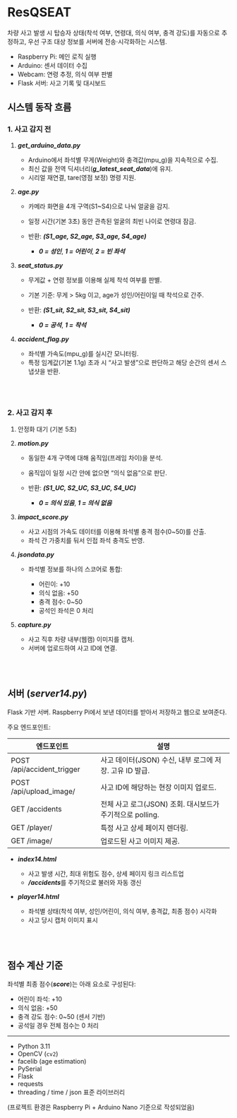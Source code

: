 # ResQSEAT

차량 사고 발생 시 탑승자 상태(착석 여부, 연령대, 의식 여부, 충격 강도)를 자동으로 추정하고, 우선 구조 대상 정보를 서버에 전송·시각화하는 시스템.

* Raspberry Pi: 메인 로직 실행
* Arduino: 센서 데이터 수집
* Webcam: 연령 추정, 의식 여부 판별
* Flask 서버: 사고 기록 및 대시보드



## 시스템 동작 흐름

### 1. 사고 감지 전

1. ***get_arduino_data.py***

   * Arduino에서 좌석별 무게(Weight)와 충격값(mpu_g)을 지속적으로 수집.
   * 최신 값을 전역 딕셔너리(***g_latest_seat_data***)에 유지.
   * 시리얼 재연결, tare(영점 보정) 명령 지원.

2. ***age.py***

   * 카메라 화면을 4개 구역(S1~S4)으로 나눠 얼굴을 감지.
   * 일정 시간(기본 3초) 동안 관측된 얼굴의 최빈 나이로 연령대 잠금.
   * 반환: ***(S1_age, S2_age, S3_age, S4_age)***

     * ***0 = 성인***, ***1 = 어린이***, ***2 = 빈 좌석***

3. ***seat_status.py***

   * 무게값 + 연령 정보를 이용해 실제 착석 여부를 판별.
   * 기본 기준: 무게 > 5kg 이고, age가 성인/어린이일 때 착석으로 간주.
   * 반환: ***(S1_sit, S2_sit, S3_sit, S4_sit)***

     * ***0 = 공석***, ***1 = 착석***

4. ***accident_flag.py***

   * 좌석별 가속도(mpu_g)를 실시간 모니터링.
   * 특정 임계값(기본 1.1g) 초과 시 “사고 발생”으로 판단하고 해당 순간의 센서 스냅샷을 반환.

<br><br>


### 2. 사고 감지 후

1. 안정화 대기 (기본 5초)

2. ***motion.py***

   * 동일한 4개 구역에 대해 움직임(프레임 차이)을 분석.
   * 움직임이 일정 시간 안에 없으면 “의식 없음”으로 판단.
   * 반환: ***(S1_UC, S2_UC, S3_UC, S4_UC)***

     * ***0 = 의식 있음***, ***1 = 의식 없음***

3. ***impact_score.py***

   * 사고 시점의 가속도 데이터를 이용해 좌석별 충격 점수(0~50)를 산출.
   * 좌석 간 가중치를 둬서 인접 좌석 충격도 반영.

4. ***jsondata.py***

   * 좌석별 정보를 하나의 스코어로 통합:

     * 어린이: +10
     * 의식 없음: +50
     * 충격 점수: 0~50
     * 공석인 좌석은 0 처리
   
5. ***capture.py***

   * 사고 직후 차량 내부(웹캠) 이미지를 캡처.
   * 서버에 업로드하여 사고 ID에 연결.

<br><br>

## 서버 (***server14.py***)

Flask 기반 서버. Raspberry Pi에서 보낸 데이터를 받아서 저장하고 웹으로 보여준다.

주요 엔드포인트:

| 엔드포인트                         | 설명                                      |
| ----------------------------- | --------------------------------------- |
| POST /api/accident_trigger  | 사고 데이터(JSON) 수신, 내부 로그에 저장. 고유 ID 발급.   |
| POST /api/upload_image/<id> | 사고 ID에 해당하는 현장 이미지 업로드.                 |
| GET /accidents              | 전체 사고 로그(JSON) 조회. 대시보드가 주기적으로 polling. |
| GET /player/<id>            | 특정 사고 상세 페이지 렌더링.                       |
| GET /image/<filename>       | 업로드된 사고 이미지 제공.                         |


* ***index14.html***

  * 사고 발생 시간, 최대 위험도 점수, 상세 페이지 링크 리스트업
  * ***/accidents***를 주기적으로 불러와 자동 갱신

* ***player14.html***

  * 좌석별 상태(착석 여부, 성인/어린이, 의식 여부, 충격값, 최종 점수) 시각화
  * 사고 당시 캡처 이미지 표시

<br><br>

## 점수 계산 기준

좌석별 최종 점수(***score***)는 아래 요소로 구성된다:

* 어린이 좌석: +10
* 의식 없음: +50
* 충격 강도 점수: 0~50 (센서 기반)
* 공석일 경우 전체 점수는 0 처리

---


* Python 3.11
* OpenCV (`cv2`)
* facelib (age estimation)
* PySerial
* Flask
* requests
* threading / time / json 표준 라이브러리

(프로젝트 환경은 Raspberry Pi + Arduino Nano 기준으로 작성되었음)


